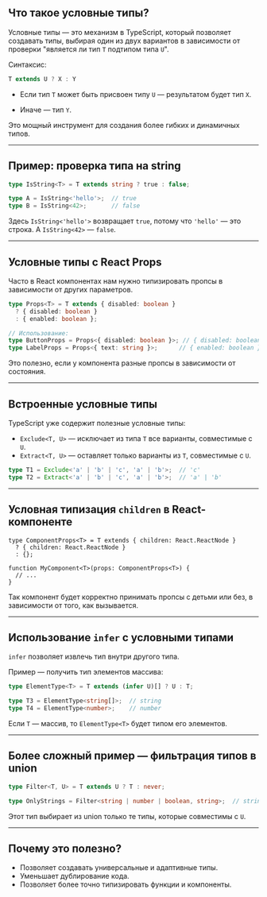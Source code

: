 ## Что такое условные типы?

Условные типы — это механизм в TypeScript, который позволяет создавать типы, выбирая один из двух вариантов в зависимости от проверки "является ли тип `T` подтипом типа `U`".

Синтаксис:

```ts
T extends U ? X : Y
```

- Если тип `T` может быть присвоен типу `U` — результатом будет тип `X`.
    
- Иначе — тип `Y`.
    

Это мощный инструмент для создания более гибких и динамичных типов.

---

## Пример: проверка типа на string

```ts
type IsString<T> = T extends string ? true : false;

type A = IsString<'hello'>;  // true
type B = IsString<42>;       // false
```

Здесь `IsString<'hello'>` возвращает `true`, потому что `'hello'` — это строка. А `IsString<42>` — `false`.

---

## Условные типы с React Props

Часто в React компонентах нам нужно типизировать пропсы в зависимости от других параметров.

```ts
type Props<T> = T extends { disabled: boolean } 
  ? { disabled: boolean } 
  : { enabled: boolean };

// Использование:
type ButtonProps = Props<{ disabled: boolean }>; // { disabled: boolean }
type LabelProps = Props<{ text: string }>;      // { enabled: boolean }
```

Это полезно, если у компонента разные пропсы в зависимости от состояния.

---

## Встроенные условные типы

TypeScript уже содержит полезные условные типы:

- `Exclude<T, U>` — исключает из типа `T` все варианты, совместимые с `U`.
- `Extract<T, U>` — оставляет только варианты из `T`, совместимые с `U`.

```ts
type T1 = Exclude<'a' | 'b' | 'c', 'a' | 'b'>;  // 'c'
type T2 = Extract<'a' | 'b' | 'c', 'a' | 'b'>;  // 'a' | 'b'
```

---

## Условная типизация `children` в React-компоненте

```tsx
type ComponentProps<T> = T extends { children: React.ReactNode } 
  ? { children: React.ReactNode } 
  : {};

function MyComponent<T>(props: ComponentProps<T>) {
  // ...
}
```

Так компонент будет корректно принимать пропсы с детьми или без, в зависимости от того, как вызывается.

---

## Использование `infer` с условными типами

`infer` позволяет извлечь тип внутри другого типа.

Пример — получить тип элементов массива:

```ts
type ElementType<T> = T extends (infer U)[] ? U : T;

type T3 = ElementType<string[]>;  // string
type T4 = ElementType<number>;    // number
```

Если `T` — массив, то `ElementType<T>` будет типом его элементов.

---

## Более сложный пример — фильтрация типов в union

```ts
type Filter<T, U> = T extends U ? T : never;

type OnlyStrings = Filter<string | number | boolean, string>;  // string
```

Этот тип выбирает из union только те типы, которые совместимы с `U`.

---

## Почему это полезно?

- Позволяет создавать универсальные и адаптивные типы.
- Уменьшает дублирование кода.
- Позволяет более точно типизировать функции и компоненты.

